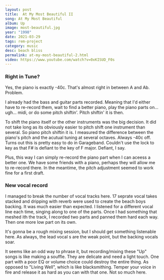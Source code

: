 ```yaml
---
layout: post
title:  At My Most Beautiful II
song: At My Most Beautiful
album: Up
image: most-beautiful.jpg
year: "1998"
date: 2021-03-29
tags: rem-project
category: music
desc: beach bliss
permalink: at-my-most-beautiful-2.html
video: https://www.youtube.com/watch?v=0xKISUD_F0s
---
```


### Right in Tune?
Yes, the piano is exactly -40c. That's almost right in between A and Ab. Problem.

I already had the bass and guitar parts recorded. Meaning that I'd either have to re-record them, wait to find a better piano, play the piano parts on... ugh... midi, or do some pitch shiftin'. Pitch shiftin' it is then.

To shift the piano itself or the other instruments was the big decision. It did not take long as its obviously easier to pitch shift one instrument than several. So piano pitch shiftin it is. I measured the difference between the piano's pitch and the acutual tuning at several octaves. Always -40c off. Turns out this is pretty easy to do in Garageband. Couldn't use the lock to key as that F# is defiant to the key of F major. Defiant, I say.

Plus, this way I can simply re-record the piano part when I can aceess a better one. We have some friends with a piano, perhaps they will allow me to re-record there. In the meantime, the pitch adjustment seemed to work fine for a first draft.

### New vocal record
I managed to break the number of vocal tracks here. 17 seprate vocal takes stacked and dripping with reverb were used to create the beach boys backing. It was much easier than expected. I listened for a different vocal line each time, singing along to one of the parts. Once I had something that meshed ith the track, I recorded two parts and panned them hard each way. Then one more low part on its own.

It's gonna be a rough mixing session, but I should get something listenable here. As always, the lead vocal s are the weak point, but the backing vocals soar.

It seems like an odd way to phrase it, but recording/mixing these "Up" songs is like making a souffle. They are delicate and need a light touch. One part with a poor EQ or volume choice could destroy the entire thing. As opposed to "Living Well", which is like blacksmithing. Temper your voice in fire and release it as hard as you can with that one. Not so much here.


